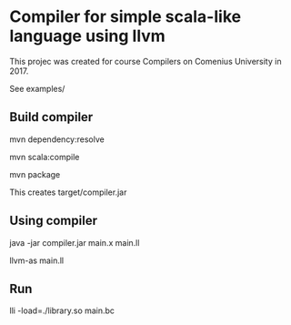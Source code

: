 # Compiler for simple scala-like language using llvm

This projec was created for course Compilers on Comenius University in 2017.

See examples/

## Build compiler

mvn dependency:resolve

mvn scala:compile

mvn package

This creates target/compiler.jar

## Using compiler

java -jar compiler.jar main.x main.ll

llvm-as main.ll

## Run

lli -load=./library.so main.bc
